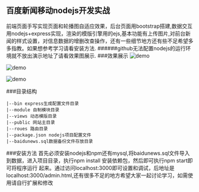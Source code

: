 
## 百度新闻移动nodejs开发实战
前端页面手写实现页面和轮播图自适应效果，后台页面用bootstrap搭建,数据交互用nodejs+express实现，渲染的模版引擎用的ejs,基本功能有上传图片,对前台新闻的样式设置，对信息数据的增删改查操作，还有一些细节地方还有些不足希望多多指教。如果想参考学习请看安装方法. 
######github无法配置nodejs的运行环境就不放出演示地址了请看效果图展示.
###效果展示
![demo](https://raw.githubusercontent.com/jf-wang/baiduNews/master/demoimg/demo3.png)

![demo](https://raw.githubusercontent.com/jf-wang/baiduNews/master/demoimg/demo4.png)

![demo](https://raw.githubusercontent.com/jf-wang/baiduNews/master/demoimg/图片1.png)

###目录结构
```
|--bin express生成配置文件目录
|--module 自制模块目录
|--views 动态模版目录
|--public 网站主目录
|--roues 路由目录
|--package.json nodejs项目配置文件
|--baidunews.sql数据备份文件存放目录
```
###安装方法
首先必须安装nodejs和npm还有mysql,将baidunews.sql文件导入到数据，进入项目目录，执行npm install 安装依赖包，然后即可执行npm start即可将程序运行
起来。通过访问localhost:3000即可设置和调试，后地址是localhost:3000/admin.html,还有很多不足的地方希望大家一起讨论学习，如需使用请自行扩展和修改


